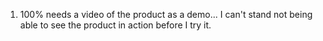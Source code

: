 1. 100% needs a video of the product as a demo... I can't stand not being able to see the product in action before I try it.
